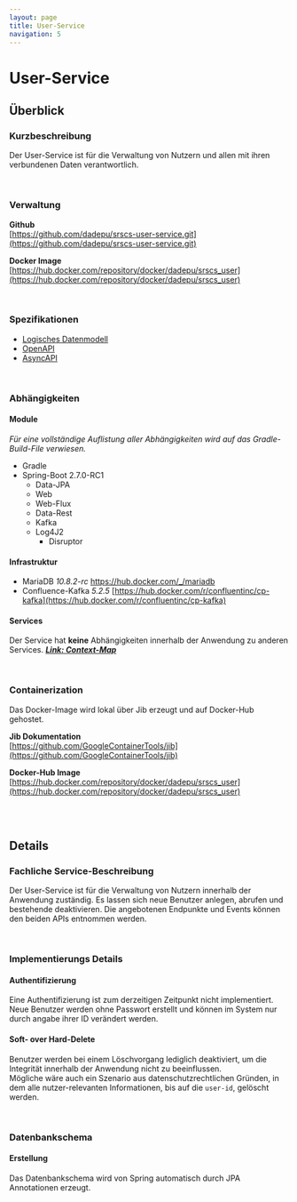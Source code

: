```yaml
---
layout: page
title: User-Service
navigation: 5
---
```


# User-Service

## Überblick

### Kurzbeschreibung

Der User-Service ist für die Verwaltung von Nutzern und allen mit ihren verbundenen Daten verantwortlich.

<br/>

### Verwaltung

**Github**  
[https://github.com/dadepu/srscs-user-service.git](https://github.com/dadepu/srscs-user-service.git)

**Docker Image**  
[https://hub.docker.com/repository/docker/dadepu/srscs_user](https://hub.docker.com/repository/docker/dadepu/srscs_user)

<br/>

### Spezifikationen

- [Logisches Datenmodell](/srscs-doc/ldm/ldm-user-service.png)
- [OpenAPI](/srscs-doc/api/user-service/openapi/)
- [AsyncAPI](/srscs-doc/api/user-service/asyncapi/)

<br/>

### Abhängigkeiten

#### Module

*Für eine vollständige Auflistung aller Abhängigkeiten wird auf das Gradle-Build-File verwiesen.*
- Gradle
- Spring-Boot 2.7.0-RC1
  - Data-JPA
  - Web
  - Web-Flux
  - Data-Rest
  - Kafka
  - Log4J2
    - Disruptor

#### Infrastruktur

- MariaDB *10.8.2-rc* https://hub.docker.com/_/mariadb
- Confluence-Kafka *5.2.5* [https://hub.docker.com/r/confluentinc/cp-kafka](https://hub.docker.com/r/confluentinc/cp-kafka)

#### Services

Der Service hat **keine** Abhängigkeiten innerhalb der Anwendung zu anderen Services. [***Link: Context-Map***](/ldm/context-map.png)

<br/>

### Containerization

Das Docker-Image wird lokal über Jib erzeugt und auf Docker-Hub gehostet.

**Jib Dokumentation**  
[https://github.com/GoogleContainerTools/jib](https://github.com/GoogleContainerTools/jib)

**Docker-Hub Image**  
[https://hub.docker.com/repository/docker/dadepu/srscs_user](https://hub.docker.com/repository/docker/dadepu/srscs_user)

<br/>
<br/>

## Details

### Fachliche Service-Beschreibung

Der User-Service ist für die Verwaltung von Nutzern innerhalb der Anwendung zuständig. Es lassen sich neue Benutzer anlegen, abrufen und bestehende deaktivieren. Die angebotenen Endpunkte und Events können den beiden APIs entnommen werden.

<br/>

### Implementierungs Details

#### Authentifizierung

Eine Authentifizierung ist zum derzeitigen Zeitpunkt nicht implementiert. Neue Benutzer werden ohne Passwort erstellt und können im System nur durch angabe ihrer ID verändert werden.

#### Soft- over Hard-Delete

Benutzer werden bei einem Löschvorgang lediglich deaktiviert, um die Integrität innerhalb der Anwendung nicht zu beeinflussen.  
Mögliche wäre auch ein Szenario aus datenschutzrechtlichen Gründen, in dem alle nutzer-relevanten Informationen, bis auf die `user-id`, gelöscht werden.

<br/>

### Datenbankschema

#### Erstellung

Das Datenbankschema wird von Spring automatisch durch JPA Annotationen erzeugt.

<br/>
<br/>
<br/>